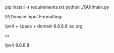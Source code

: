pip install -r requirements.txt
python ./GUI/main.py


IP/Domain Input Formatting:

Ipv4 + space + domain
8.8.8.8 isc.org

or

Ipv4
8.8.8.8

